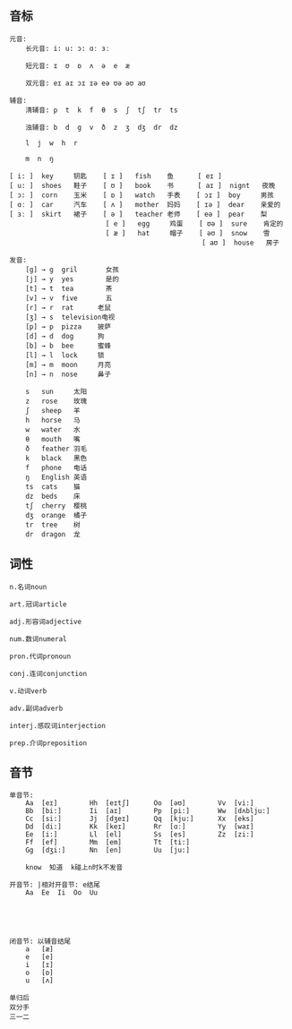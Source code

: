  ## 音标
    元音:
        长元音: i: u: ɔ: ɑː ɜː 

        短元音: ɪ  ʊ  ɒ  ʌ  ə  e  æ

        双元音: eɪ aɪ ɔɪ ɪə eə ʊə əʊ aʊ

    辅音:                         
        清辅音: p  t  k  f  θ  s  ʃ  tʃ  tr  ts
        
        浊辅音: b  d  g  v  ð  z  ʒ  dʒ  dr  dz
                                 
        l  j  w  h  r

        m  n  ŋ

    [ i: ]  key     钥匙    [ ɪ ]   fish    鱼      [ eɪ ]
    [ u: ]  shoes   鞋子    [ ʊ ]   book    书      [ aɪ ]  nignt   夜晚
    [ ɔ: ]  corn    玉米    [ ɒ ]   watch   手表    [ ɔɪ ]  boy     男孩
    [ ɑː ]  car     汽车    [ ʌ ]   mother  妈妈    [ ɪə ]  dear    亲爱的
    [ ɜː ]  skirt   裙子    [ ə ]   teacher 老师    [ eə ]  pear    梨
                            [ e ]   egg     鸡蛋    [ ʊə ]  sure    肯定的
                            [ æ ]   hat     帽子    [ əʊ ]  snow    雪
                                                    [ aʊ ]  house   房子

    发音: 
        [g] → g  gril       女孩
        [j] → y  yes        是的
        [t] → t  tea        茶
        [v] → v  five       五
        [r] → r  rat      老鼠
        [ʒ] → s  television电视
        [p] → p  pizza    披萨
        [d] → d  dog      狗
        [b] → b  bee      蜜蜂
        [l] → l  lock     锁
        [m] → m  moon     月亮
        [n] → n  nose     鼻子

        s   sun     太阳    
        z   rose    玫瑰    
        ʃ   sheep   羊            
        h   horse   马      
        w   water   水      
        θ   mouth   嘴
        ð   feather 羽毛
        k   black   黑色
        f   phone   电话
        ŋ   English 英语
        ts  cats    猫
        dz  beds    床
        tʃ  cherry  樱桃
        dʒ  orange  橘子
        tr  tree    树
        dr  dragon  龙

## 词性
    n.名词noun

    art.冠词article

    adj.形容词adjective

    num.数词numeral

    pron.代词pronoun

    conj.连词conjunction

    v.动词verb

    adv.副词adverb

    interj.感叹词interjection

    prep.介词preposition

## 音节
    单音节:
        Aa  [eɪ]        Hh  [eɪtʃ]      Oo  [əʊ]        Vv  [vi:]
        Bb  [bi:]       Ii  [aɪ]        Pp  [pi:]       Ww  [dʌblju:]
        Cc  [si:]       Jj  [dʒeɪ]      Qq  [kju:]      Xx  [eks]
        Dd  [di:]       Kk  [keɪ]       Rr  [ɑː]        Yy  [waɪ]
        Ee  [i:]        Ll  [el]        Ss  [es]        Zz  [zi:]
        Ff  [ef]        Mm  [em]        Tt  [ti:]
        Gg  [dʒi:]      Nn  [en]        Uu  [ju:]

        know  知道  k碰上n时k不发音

    开音节: |相对开音节: e结尾
        Aa  Ee  Ii  Oo  Uu
        
        
        
        

    闭音节: 以辅音结尾
        a   [æ]
        e   [e]
        i   [ɪ]
        o   [ɒ]
        u   [ʌ]

    单归后
    双分手
    三一二

    

 
 